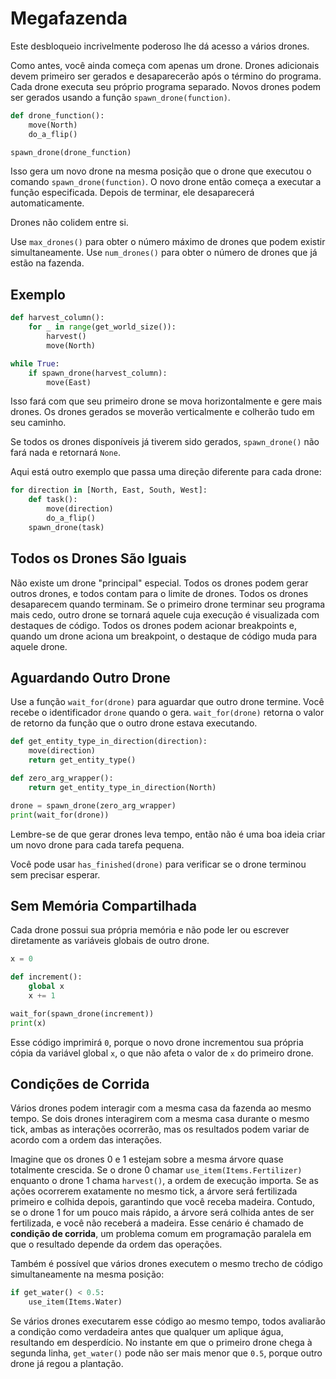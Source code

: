 # Megafazenda

Este desbloqueio incrivelmente poderoso lhe dá acesso a vários drones.

Como antes, você ainda começa com apenas um drone. Drones adicionais devem primeiro ser gerados e desaparecerão após o término do programa. Cada drone executa seu próprio programa separado. Novos drones podem ser gerados usando a função `spawn_drone(function)`.

```python
def drone_function():
    move(North)
    do_a_flip()

spawn_drone(drone_function)
```

Isso gera um novo drone na mesma posição que o drone que executou o comando `spawn_drone(function)`. O novo drone então começa a executar a função especificada. Depois de terminar, ele desaparecerá automaticamente.

Drones não colidem entre si.

Use `max_drones()` para obter o número máximo de drones que podem existir simultaneamente. Use `num_drones()` para obter o número de drones que já estão na fazenda.

## Exemplo

```python
def harvest_column():
    for _ in range(get_world_size()):
        harvest()
        move(North)

while True:
    if spawn_drone(harvest_column):
        move(East)
```

Isso fará com que seu primeiro drone se mova horizontalmente e gere mais drones. Os drones gerados se moverão verticalmente e colherão tudo em seu caminho.

Se todos os drones disponíveis já tiverem sido gerados, `spawn_drone()` não fará nada e retornará `None`.

Aqui está outro exemplo que passa uma direção diferente para cada drone:

```python
for direction in [North, East, South, West]:
    def task():
        move(direction)
        do_a_flip()
    spawn_drone(task)
```

## Todos os Drones São Iguais

Não existe um drone "principal" especial. Todos os drones podem gerar outros drones, e todos contam para o limite de drones. Todos os drones desaparecem quando terminam. Se o primeiro drone terminar seu programa mais cedo, outro drone se tornará aquele cuja execução é visualizada com destaques de código. Todos os drones podem acionar breakpoints e, quando um drone aciona um breakpoint, o destaque de código muda para aquele drone.

## Aguardando Outro Drone

Use a função `wait_for(drone)` para aguardar que outro drone termine. Você recebe o identificador `drone` quando o gera. `wait_for(drone)` retorna o valor de retorno da função que o outro drone estava executando.

```python
def get_entity_type_in_direction(direction):
    move(direction)
    return get_entity_type()

def zero_arg_wrapper():
    return get_entity_type_in_direction(North)

drone = spawn_drone(zero_arg_wrapper)
print(wait_for(drone))
```

Lembre-se de que gerar drones leva tempo, então não é uma boa ideia criar um novo drone para cada tarefa pequena.

Você pode usar `has_finished(drone)` para verificar se o drone terminou sem precisar esperar.

## Sem Memória Compartilhada

Cada drone possui sua própria memória e não pode ler ou escrever diretamente as variáveis globais de outro drone.

```python
x = 0

def increment():
    global x
    x += 1

wait_for(spawn_drone(increment))
print(x)
```

Esse código imprimirá `0`, porque o novo drone incrementou sua própria cópia da variável global `x`, o que não afeta o valor de `x` do primeiro drone.

## Condições de Corrida

Vários drones podem interagir com a mesma casa da fazenda ao mesmo tempo. Se dois drones interagirem com a mesma casa durante o mesmo tick, ambas as interações ocorrerão, mas os resultados podem variar de acordo com a ordem das interações.

Imagine que os drones 0 e 1 estejam sobre a mesma árvore quase totalmente crescida. Se o drone 0 chamar `use_item(Items.Fertilizer)` enquanto o drone 1 chama `harvest()`, a ordem de execução importa. Se as ações ocorrerem exatamente no mesmo tick, a árvore será fertilizada primeiro e colhida depois, garantindo que você receba madeira. Contudo, se o drone 1 for um pouco mais rápido, a árvore será colhida antes de ser fertilizada, e você não receberá a madeira. Esse cenário é chamado de **condição de corrida**, um problema comum em programação paralela em que o resultado depende da ordem das operações.

Também é possível que vários drones executem o mesmo trecho de código simultaneamente na mesma posição:

```python
if get_water() < 0.5:
    use_item(Items.Water)
```

Se vários drones executarem esse código ao mesmo tempo, todos avaliarão a condição como verdadeira antes que qualquer um aplique água, resultando em desperdício. No instante em que o primeiro drone chega à segunda linha, `get_water()` pode não ser mais menor que `0.5`, porque outro drone já regou a plantação.
